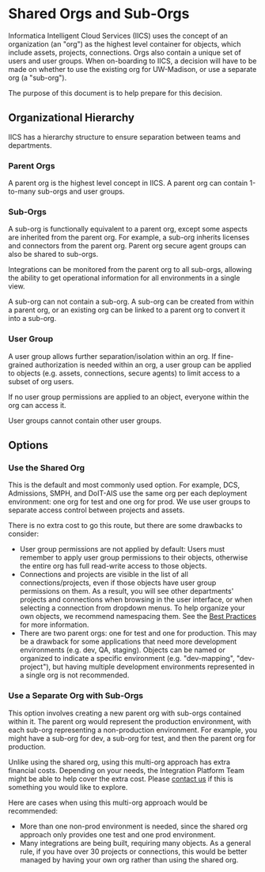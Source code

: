 # Shared Orgs and Sub-Orgs

Informatica Intelligent Cloud Services (IICS) uses the concept of an organization (an "org") as the highest level container for objects, which include assets, projects, connections.
Orgs also contain a unique set of users and user groups.
When on-boarding to IICS, a decision will have to be made on whether to use the existing org for UW-Madison, or use a separate org (a "sub-org").

The purpose of this document is to help prepare for this decision.

## Organizational Hierarchy

IICS has a hierarchy structure to ensure separation between teams and departments. 

### Parent Orgs

A parent org is the highest level concept in IICS. A parent org can contain 1-to-many sub-orgs and user groups.

### Sub-Orgs

A sub-org is functionally equivalent to a parent org, except some aspects are inherited from the parent org.
For example, a sub-org inherits licenses and connectors from the parent org.
Parent org secure agent groups can also be shared to sub-orgs.

Integrations can be monitored from the parent org to all sub-orgs, allowing the ability to get operational information for all environments in a single view.

A sub-org can not contain a sub-org. A sub-org can be created from within a parent org, or an existing org can be linked to a parent org to convert it into a sub-org.

### User Group

A user group allows further separation/isolation within an org.
If fine-grained authorization is needed within an org, a user group can be applied to objects (e.g. assets, connections, secure agents) to limit access to a subset of org users.

If no user group permissions are applied to an object, everyone within the org can access it.

User groups cannot contain other user groups.

## Options

### Use the Shared Org

This is the default and most commonly used option.
For example, DCS, Admissions, SMPH, and DoIT-AIS use the same org per each deployment environment: one org for test and one org for prod.
We use user groups to separate access control between projects and assets.

There is no extra cost to go this route, but there are some drawbacks to consider:

- User group permissions are not applied by default: Users must remember to apply user group permissions to their objects, otherwise the entire org has full read-write access to those objects.
- Connections and projects are visible in the list of all connections/projects, even if those objects have user group permissions on them.
As a result, you will see other departments' projects and connections when browsing in the user interface, or when selecting a connection from dropdown menus.
To help organize your own objects, we recommend namespacing them.
See the [Best Practices](./best-practices.md) for more information.
- There are two parent orgs: one for test and one for production.
This may be a drawback for some applications that need more development environments (e.g. dev, QA, staging).
Objects can be named or organized to indicate a specific environment (e.g. "dev-mapping", "dev-project"), but having multiple development environments represented in a single org is not recommended.

### Use a Separate Org with Sub-Orgs

This option involves creating a new parent org with sub-orgs contained within it.
The parent org would represent the production environment, with each sub-org representing a non-production environment.
For example, you might have a sub-org for dev, a sub-org for test, and then the parent org for production.

Unlike using the shared org, using this multi-org approach has extra financial costs. Depending on your needs, the Integration Platform Team might be able to help cover the extra cost. Please [contact us](mailto:doit-integration-platform@office365.wisc.edu) if this is something you would like to explore.

Here are cases when using this multi-org approach would be recommended:

- More than one non-prod environment is needed, since the shared org approach only provides one test and one prod environment.
- Many integrations are being built, requiring many objects. As a general rule, if you have over 30 projects or connections, this would be better managed by having your own org rather than using the shared org.